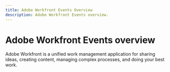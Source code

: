 ```yaml
---
title: Adobe Workfront Events Overview
description: Adobe Workfront Events overview.
---
```


# Adobe Workfront Events overview

Adobe Workfront is a unified work management application for sharing ideas, creating content, managing complex processes, and doing your best work.
